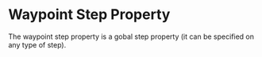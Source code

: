# Waypoint Step Property
The waypoint step property is a gobal step property (it can be specified on any type of step).
